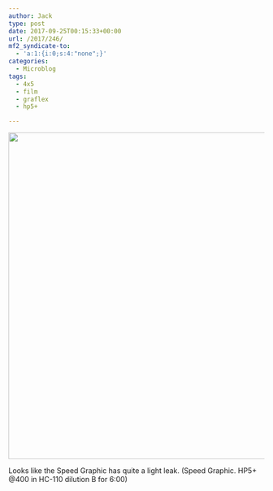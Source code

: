 ```yaml
---
author: Jack
type: post
date: 2017-09-25T00:15:33+00:00
url: /2017/246/
mf2_syndicate-to:
  - 'a:1:{i:0;s:4:"none";}'
categories:
  - Microblog
tags:
  - 4x5
  - film
  - graflex
  - hp5+

---
```

<img class="alignnone size-large wp-image-247" src="https://jack.baty.net/wp-content/uploads/2017/09/speed-graphic-leak-1024x814.jpg" alt="" width="809" height="643" srcset="https://jack.baty.net/wp-content/uploads/2017/09/speed-graphic-leak.jpg 1024w, https://jack.baty.net/wp-content/uploads/2017/09/speed-graphic-leak-300x238.jpg 300w, https://jack.baty.net/wp-content/uploads/2017/09/speed-graphic-leak-768x611.jpg 768w, https://jack.baty.net/wp-content/uploads/2017/09/speed-graphic-leak-620x493.jpg 620w" sizes="(max-width: 809px) 100vw, 809px" />

Looks like the Speed Graphic has quite a light leak. (Speed Graphic. HP5+ @400 in HC-110 dilution B for 6:00)
